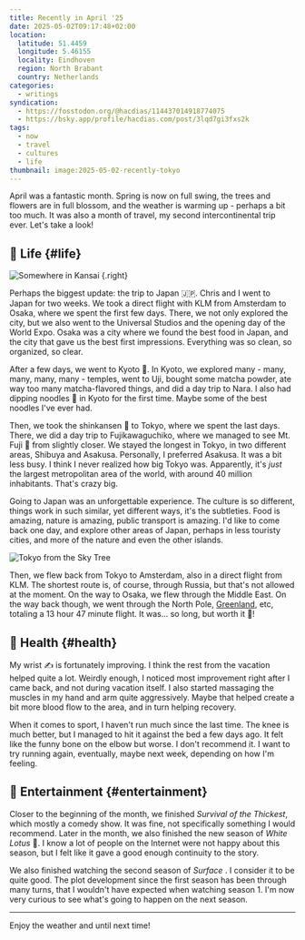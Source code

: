 ```yaml
---
title: Recently in April '25
date: 2025-05-02T09:17:48+02:00
location:
  latitude: 51.4459
  longitude: 5.46155
  locality: Eindhoven
  region: North Brabant
  country: Netherlands
categories:
  - writings
syndication:
  - https://fosstodon.org/@hacdias/114437014918774075
  - https://bsky.app/profile/hacdias.com/post/3lqd7gi3fxs2k
tags:
  - now
  - travel
  - cultures
  - life
thumbnail: image:2025-05-02-recently-tokyo
---
```


April was a fantastic month. Spring is now on full swing, the trees and flowers are in full blossom, and the weather is warming up - perhaps a bit too much. It was also a month of travel, my second intercontinental trip ever. Let's take a look!

<!--more-->

## 🍄 Life {#life}

![Somewhere in Kansai](image:2025-05-02-recently-osaka "Somewhere in Kansai")
{.right}

Perhaps the biggest update: the trip to Japan 🇯🇵. Chris and I went to Japan for two weeks. We took a direct flight with KLM from Amsterdam to Osaka, where we spent the first few days. There, we not only explored the city, but we also went to the Universal Studios and the opening day of the World Expo. Osaka was a city where we found the best food in Japan, and the city that gave us the best first impressions. Everything was so clean, so organized, so clear.

After a few days, we went to Kyoto 🏯. In Kyoto, we explored many - many, many, many, many - temples, went to Uji, bought some matcha powder, ate way too many matcha-flavored things, and did a day trip to Nara. I also had dipping noodles 🍜 in Kyoto for the first time. Maybe some of the best noodles I've ever had.

Then, we took the shinkansen 🚄 to Tokyo, where we spent the last days. There, we did a day trip to Fujikawaguchiko, where we managed to see Mt. Fuji 🗻 from slightly closer. We stayed the longest in Tokyo, in two different areas, Shibuya and Asakusa. Personally, I preferred Asakusa. It was a bit less busy. I think I never realized how big Tokyo was. Apparently, it's *just* the largest metropolitan area of the world, with around 40 million inhabitants. That's crazy big.

Going to Japan was an unforgettable experience. The culture is so different, things work in such similar, yet different ways, it's the subtleties. Food is amazing, nature is amazing, public transport is amazing. I'd like to come back one day, and explore other areas of Japan, perhaps in less touristy cities, and more of the nature and even the other islands.

![Tokyo from the Sky Tree](image:2025-05-02-recently-tokyo)

Then, we flew back from Tokyo to Amsterdam, also in a direct flight from KLM. The shortest route is, of course, through Russia, but that's not allowed at the moment. On the way to Osaka, we flew through the Middle East. On the way back though, we went through the North Pole, [Greenland](/2025/04/27/greenland/), etc, totaling a 13 hour 47 minute flight. It was... so long, but worth it 🌸!

## 💪 Health {#health}

My wrist ✍️ is fortunately improving. I think the rest from the vacation helped quite a lot. Weirdly enough, I noticed most improvement right after I came back, and not during vacation itself. I also started massaging the muscles in my hand and arm quite aggressively. Maybe that helped create a bit more blood flow to the area, and in turn helping recovery.

When it comes to sport, I haven't run much since the last time. The knee is much better, but I managed to hit it against the bed a few days ago. It felt like the funny bone on the elbow but worse. I don't recommend it. I want to try running again, eventually, maybe next week, depending on how I'm feeling.

## 🍿 Entertainment {#entertainment}

Closer to the beginning of the month, we finished *Survival of the Thickest*, which mostly a comedy show. It was fine, not specifically something I would recommend. Later in the month, we also finished the new season of *White Lotus* 🪷. I know a lot of people on the Internet were not happy about this season, but I felt like it gave a good enough continuity to the story.

We also finished watching the second season of *Surface* . I consider it to be quite good. The plot development since the first season has been through many turns, that I wouldn't have expected when watching season 1. I'm now very curious to see what's going to happen on the next season.

<hr>

Enjoy the weather and until next time!
